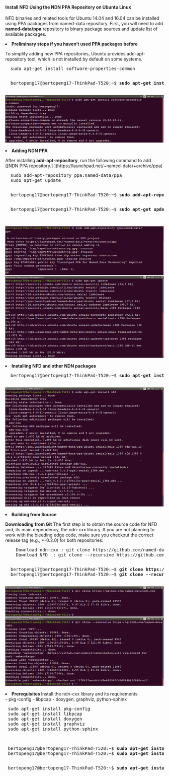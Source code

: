 #### Install NFD Using the NDN PPA Repository on Ubuntu Linux

NFD binaries and related tools for Ubuntu 14.04 and 16.04 can be installed using PPA packages from named-data repository. First, you will need to add <b>named-data/ppa</b> repository to binary package sources and update list of available packages.




  <li><b>Preliminary steps if you haven’t used PPA packages before</b><p></li>
    To simplify adding new PPA repositories, Ubuntu provides add-apt-repository tool, which is not installed by default on some systems.

  <pre>
  sudo apt-get install software-properties-common
  </pre>
  <pre>
  bertopeng17@bertopeng17-ThinkPad-T520:~$ <b>sudo apt-get install software-properties-common</b>
  </pre>
  
![alt tag](https://github.com/Telmat2015/NFD/blob/master/image/Screenshot%20from%202016-09-27%2022-01-24.png)

  
  
  
<li><b>Adding NDN PPA</b><p></li>
  After installing <b>add-apt-repository</b>, run the following command to add [[NDN PPA repository.] ](https://launchpad.net/~named-data/+archive/ppa)

  <pre>
  sudo add-apt-repository ppa:named-data/ppa
  sudo apt-get update
  </pre>
  
  <pre>
  bertopeng17@bertopeng17-ThinkPad-T520:~$ <b>sudo add-apt-repository ppa:named-data/ppa</b>
  </pre>
  
  <pre>
  bertopeng17@bertopeng17-ThinkPad-T520:~$ <b>sudo apt-get update</b>

  </pre>


  ![alt tag](https://github.com/Telmat2015/NFD/blob/master/image/Screenshot%20from%202016-09-27%2022-05-10.png)
  ![alt tag](https://github.com/Telmat2015/NFD/blob/master/image/Screenshot%20from%202016-09-27%2022-06-12.png)

<li><b>Installing NFD and other NDN packages</b><p></li>

  <pre>
  bertopeng17@bertopeng17-ThinkPad-T520:~$ <b>sudo apt-get install nfd</b>
  </pre>
  
  ![alt tag](https://github.com/Telmat2015/NFD/blob/master/image/Screenshot%20from%202016-09-27%2022-11-29.png)
  
  
<li><b>Building from Source</b><p></li>

  <b>Downloading from Git</b>
  The first step is to obtain the source code for NFD and, its main dependency, the ndn-cxx library. If you are not planning to work with the bleeding edge code, make sure you checkout the correct release tag (e.g., *-0.2.0) for both repositories:
    
  <pre>
    Download ndn-cxx : git clone https://github.com/named-data/ndn-cxx
    Download NFD  : git clone --recursive https://github.com/named-data/NFD
  </pre>

<pre>
  bertopeng17@bertopeng17-ThinkPad-T520:~$ <b>git clone https://github.com/named-data/ndn-cxx</b>
  bertopeng17@bertopeng17-ThinkPad-T520:~$ <b>git clone --recursive https://github.com/named-data/NFD</b>
  </pre>
 ![alt tag](https://github.com/Telmat2015/NFD/blob/master/image/Screenshot%20from%202016-09-27%2022-30-21.png)
 ![alt tag](https://github.com/Telmat2015/NFD/blob/master/image/Screenshot%20from%202016-09-27%2022-42-42.png)
 
 <li><b>Prerequisites </b>Install the ndn-cxx library and its requirements</li>
  -  pkg-config
  -  libpcap
  -  doxygen, graphviz, python-sphinx

 <pre>
 sudo apt-get install pkg-config
 sudo apt-get install libpcap
 sudo apt-get install doxygen
 sudo apt-get install graphviz
 sudo apt-get install python-sphinx

 </pre>
 <pre>
 bertopeng17@bertopeng17-ThinkPad-T520:~$ <b>sudo apt-get install pkg-config</b>
 bertopeng17@bertopeng17-ThinkPad-T520:~$ <b>sudo apt-get install libpcap</b>
 </pre>
 
 <pre>
 bertopeng17@bertopeng17-ThinkPad-T520:~$ <b>sudo apt-get install doxygen graphviz python-sphinx</b>
 </pre>
